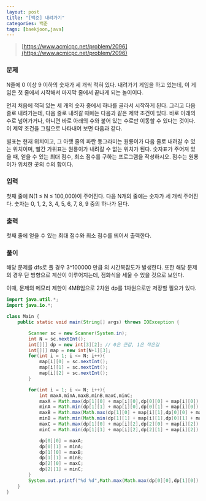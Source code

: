 ```yaml
---
layout: post
title: "[백준] 내려가기"
categories: 백준
tags: [baekjoon,java]
---
```


> [https://www.acmicpc.net/problem/2096](https://www.acmicpc.net/problem/2096)

### 문제
N줄에 0 이상 9 이하의 숫자가 세 개씩 적혀 있다. 내려가기 게임을 하고 있는데, 이 게임은 첫 줄에서 시작해서 마지막 줄에서 끝나게 되는 놀이이다.

먼저 처음에 적혀 있는 세 개의 숫자 중에서 하나를 골라서 시작하게 된다. 그리고 다음 줄로 내려가는데, 다음 줄로 내려갈 때에는 다음과 같은 제약 조건이 있다. 바로 아래의 수로 넘어가거나, 아니면 바로 아래의 수와 붙어 있는 수로만 이동할 수 있다는 것이다. 이 제약 조건을 그림으로 나타내어 보면 다음과 같다.

별표는 현재 위치이고, 그 아랫 줄의 파란 동그라미는 원룡이가 다음 줄로 내려갈 수 있는 위치이며, 빨간 가위표는 원룡이가 내려갈 수 없는 위치가 된다. 숫자표가 주어져 있을 때, 얻을 수 있는 최대 점수, 최소 점수를 구하는 프로그램을 작성하시오. 점수는 원룡이가 위치한 곳의 수의 합이다.
### 입력
첫째 줄에 N(1 ≤ N ≤ 100,000)이 주어진다. 다음 N개의 줄에는 숫자가 세 개씩 주어진다. 숫자는 0, 1, 2, 3, 4, 5, 6, 7, 8, 9 중의 하나가 된다.

### 출력
첫째 줄에 얻을 수 있는 최대 점수와 최소 점수를 띄어서 출력한다.

### 풀이
해당 문제를 dfs로 풀 경우 3^100000 만큼 의 시간복잡도가 발생한다.
또한 해당 문제의 경우 단 방향으로 계산이 이루어지는데, 점화식을 세울 수 있을 것으로 보인다.

이때, 문제의 메모리 제한이 4MB임으로 2차원 dp를 1차원으로만 저장할 필요가 있다.

```java
import java.util.*;
import java.io.*;

class Main {
    public static void main(String[] args) throws IOException {

        Scanner sc = new Scanner(System.in);
        int N = sc.nextInt();
        int[][] dp = new int[3][2]; // 0은 큰값, 1은 작은값
        int[][] map = new int[N+1][3];
        for(int i = 1; i <= N; i++){
            map[i][0] = sc.nextInt();
            map[i][1] = sc.nextInt();
            map[i][2] = sc.nextInt();
        }

        for(int i = 1; i <= N; i++){
            int maxA,minA,maxB,minB,maxC,minC;
            maxA = Math.max(dp[1][0] + map[i][0],dp[0][0] + map[i][0]);
            minA = Math.min(dp[1][1] + map[i][0],dp[0][1] + map[i][0]);
            maxB = Math.max(Math.max(dp[1][0] + map[i][1],dp[0][0] + map[i][1]),   dp[2][0] + map[i][1]);
            minB = Math.min(Math.min(dp[1][1] + map[i][1],dp[0][1] + map[i][1]),dp[2][1] + map[i][1]);
            maxC = Math.max(dp[1][0] + map[i][2],dp[2][0] + map[i][2]);
            minC = Math.min(dp[1][1] + map[i][2],dp[2][1] + map[i][2]);

            dp[0][0] = maxA;
            dp[0][1] = minA;
            dp[1][0] = maxB;
            dp[1][1] = minB;
            dp[2][0] = maxC;
            dp[2][1] = minC;
        }
        System.out.printf("%d %d",Math.max(Math.max(dp[0][0],dp[1][0]),dp[2][0]),Math.min(Math.min(dp[0][1],dp[1][1]),dp[2][1]));
    }
}
```



